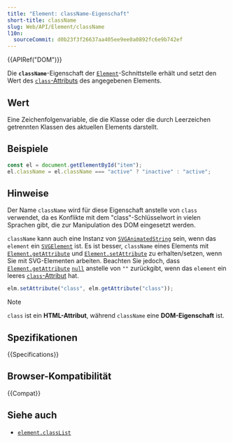 ```yaml
---
title: "Element: className-Eigenschaft"
short-title: className
slug: Web/API/Element/className
l10n:
  sourceCommit: d0b23f3f26637aa405ee9ee0a0892fc6e9b742ef
---
```


{{APIRef("DOM")}}

Die **`className`**-Eigenschaft der [`Element`](/de/docs/Web/API/Element)-Schnittstelle erhält und setzt den Wert des [`class`-Attributs](/de/docs/Web/HTML/Global_attributes/class) des angegebenen Elements.

## Wert

Eine Zeichenfolgenvariable, die die Klasse oder die durch Leerzeichen getrennten Klassen des aktuellen Elements darstellt.

## Beispiele

```js
const el = document.getElementById("item");
el.className = el.className === "active" ? "inactive" : "active";
```

## Hinweise

Der Name `className` wird für diese Eigenschaft anstelle von `class` verwendet, da es Konflikte mit dem "class"-Schlüsselwort in vielen Sprachen gibt, die zur Manipulation des DOM eingesetzt werden.

`className` kann auch eine Instanz von [`SVGAnimatedString`](/de/docs/Web/API/SVGAnimatedString) sein, wenn das `element` ein [`SVGElement`](/de/docs/Web/API/SVGElement) ist. Es ist besser, `className` eines Elements mit [`Element.getAttribute`](/de/docs/Web/API/Element/getAttribute) und [`Element.setAttribute`](/de/docs/Web/API/Element/setAttribute) zu erhalten/setzen, wenn Sie mit SVG-Elementen arbeiten. Beachten Sie jedoch, dass [`Element.getAttribute`](/de/docs/Web/API/Element/getAttribute) [`null`](/de/docs/Web/JavaScript/Reference/Operators/null) anstelle von `""` zurückgibt, wenn das `element` ein leeres [`class`-Attribut](/de/docs/Web/HTML/Global_attributes/class) hat.

```js
elm.setAttribute("class", elm.getAttribute("class"));
```

> [!NOTE]
> `class` ist ein **HTML-Attribut**, während `className` eine **DOM-Eigenschaft** ist.

## Spezifikationen

{{Specifications}}

## Browser-Kompatibilität

{{Compat}}

## Siehe auch

- [`element.classList`](/de/docs/Web/API/Element/classList)
